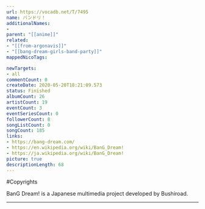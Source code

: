 ```yaml
---
url: https://vocadb.net/T/7495
name: バンドリ！
additionalNames: 
- 
parent: "[[anime]]"
related:
- "[[from-argonavis]]"
- "[[bang-dream-girls-band-party]]"
mappedNicoTags:

newTargets:
- all
commentCount: 0
createDate: 2020-05-20T18:21:09.573
status: Finished
albumCount: 26
artistCount: 19
eventCount: 3
eventSeriesCount: 0
followerCount: 8
songListCount: 0
songCount: 185
links: 
- https://bang-dream.com/
- https://en.wikipedia.org/wiki/BanG_Dream!
- https://ja.wikipedia.org/wiki/BanG_Dream!
picture: true
descriptionLength: 68
---
```


#Copyrights

BanG Dream! is a Japanese multimedia project developed by Bushiroad.

---

